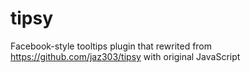 # tipsy
Facebook-style tooltips plugin that rewrited from https://github.com/jaz303/tipsy with original JavaScript
